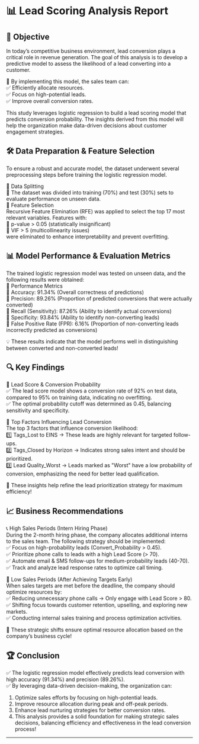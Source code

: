 # 📊 Lead Scoring Analysis Report  
## 📌 Objective  
In today’s competitive business environment, lead conversion plays a critical role in revenue generation. The goal of this analysis is to develop a predictive model to assess the likelihood of a lead converting into a customer.  

🚀 By implementing this model, the sales team can:  
✅ Efficiently allocate resources.  
✅ Focus on high-potential leads.  
✅ Improve overall conversion rates.  

This study leverages logistic regression to build a lead scoring model that predicts conversion probability. The insights derived from this model will help the organization make data-driven decisions about customer engagement strategies.  

## 🛠 Data Preparation & Feature Selection  
To ensure a robust and accurate model, the dataset underwent several preprocessing steps before training the logistic regression model.  

🔹 Data Splitting  
📌 The dataset was divided into training (70%) and test (30%) sets to evaluate performance on unseen data.  
🔹 Feature Selection  
Recursive Feature Elimination (RFE) was applied to select the top 17 most relevant variables. 
Features with:  
 📌 p-value > 0.05 (statistically insignificant)  
 📌 VIF > 5 (multicollinearity issues)  
  were eliminated to enhance interpretability and prevent overfitting.  

## 📊 Model Performance & Evaluation Metrics
The trained logistic regression model was tested on unseen data, and the following results were obtained:  
🔹 Performance Metrics  
📌 Accuracy: 91.34% (Overall correctness of predictions)  
📌 Precision: 89.26% (Proportion of predicted conversions that were actually converted)  
📌 Recall (Sensitivity): 87.26% (Ability to identify actual conversions)  
📌 Specificity: 93.84% (Ability to identify non-converting leads)  
📌 False Positive Rate (FPR): 6.16% (Proportion of non-converting leads incorrectly predicted as conversions)  

💡 These results indicate that the model performs well in distinguishing between converted and non-converted leads!

## 🔍 Key Findings  
📌 Lead Score & Conversion Probability  
✅ The lead score model shows a conversion rate of 92% on test data, compared to 95% on training data, indicating no overfitting.  
✅ The optimal probability cutoff was determined as 0.45, balancing sensitivity and specificity.

📌 Top Factors Influencing Lead Conversion  
The top 3 factors that influence conversion likelihood:  
1️⃣ Tags_Lost to EINS → These leads are highly relevant for targeted follow-ups.  
2️⃣ Tags_Closed by Horizon → Indicates strong sales intent and should be prioritized.  
3️⃣ Lead Quality_Worst → Leads marked as "Worst" have a low probability of conversion, emphasizing the need for better lead qualification.

📢 These insights help refine the lead prioritization strategy for maximum efficiency!  

## 📈 Business Recommendations  
📞 High Sales Periods (Intern Hiring Phase)  
During the 2-month hiring phase, the company allocates additional interns to the sales team. 
The following strategy should be implemented:  
✅ Focus on high-probability leads (Convert_Probability > 0.45).  
✅ Prioritize phone calls to leads with a high Lead Score (> 70).  
✅ Automate email & SMS follow-ups for medium-probability leads (40-70).  
✅ Track and analyze lead response rates to optimize call timing.

🚀 Low Sales Periods (After Achieving Targets Early)  
When sales targets are met before the deadline, the company should optimize resources by:  
✅ Reducing unnecessary phone calls → Only engage with Lead Score > 80.  
✅ Shifting focus towards customer retention, upselling, and exploring new markets.  
✅ Conducting internal sales training and process optimization activities.

📢 These strategic shifts ensure optimal resource allocation based on the company’s business cycle!

## 🏆 Conclusion  
✅ The logistic regression model effectively predicts lead conversion with high accuracy (91.34%) and precision (89.26%).  
✅ By leveraging data-driven decision-making, the organization can:  
1. Optimize sales efforts by focusing on high-potential leads.  
2. Improve resource allocation during peak and off-peak periods.  
3. Enhance lead nurturing strategies for better conversion rates.  
4. This analysis provides a solid foundation for making strategic sales decisions, balancing efficiency and effectiveness in the lead conversion process!

----------------------------------------------------------------
